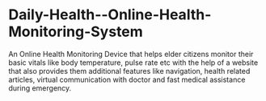 # Daily-Health--Online-Health-Monitoring-System
An Online Health Monitoring Device that helps elder citizens monitor their basic vitals like body temperature, pulse rate etc with the help of a website that also provides them additional features like navigation, health related articles, virtual communication with doctor and fast medical assistance during emergency. 
